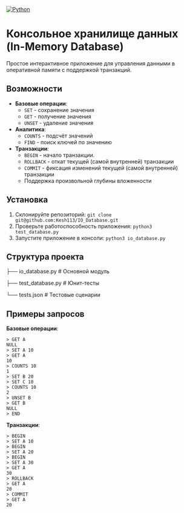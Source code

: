 [![Python](https://img.shields.io/badge/Python-3.12+-blue.svg)](https://www.python.org/)

# Консольное хранилище данных (In-Memory Database)

Простое интерактивное приложение для управления данными в оперативной памяти с поддержкой транзакций.

## Возможности

- **Базовые операции**: 
  - `SET` - сохранение значения
  - `GET` - получение значения
  - `UNSET` - удаление значения
- **Аналитика**:
  - `COUNTS` - подсчёт значений
  - `FIND` - поиск ключей по значению
- **Транзакции**:
  - `BEGIN` - начало транзакции.
  - `ROLLBACK` - откат текущей (самой внутренней) транзакции
  - `COMMIT` - фиксация изменений текущей (самой внутренней) транзакции
  - Поддержка произвольной глубины вложенности

## Установка

1. Склонируйте репозиторий: ```git clone git@github.com:Kesh113/IO_Database.git```
2. Проверьте работоспособность приложения: ```python3 test_database.py```
3. Запустите приложение в консоли: ```python3 io_database.py```

## Структура проекта

├── io_database.py # Основной модуль

├── test_database.py # Юнит-тесты

└── tests.json # Тестовые сценарии

## Примеры запросов

**Базовые операции**:
```
> GET A
NULL
> SET A 10
> GET A
10
> COUNTS 10
1
> SET B 20
> SET C 10
> COUNTS 10
2
> UNSET B
> GET B
NULL
> END
```
**Транзакции**:
```
> BEGIN
> SET A 10
> BEGIN
> SET A 20
> BEGIN
> SET A 30
> GET A
30
> ROLLBACK
> GET A
20
> COMMIT
> GET A
20
```
